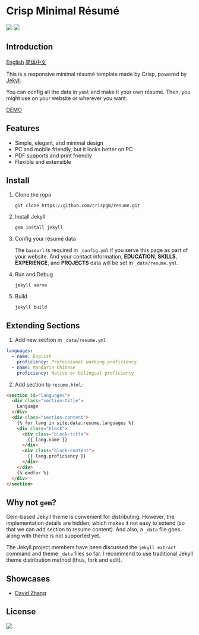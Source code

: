 # Crisp Minimal Résumé

![](https://img.shields.io/badge/license-MIT-blue.svg)
![](https://img.shields.io/badge/powered%20by-jekyll-red.svg)

## Introduction

[English](/README.md) [简体中文](/README_zh-CN.md)

This is a responsive minimal résumé template made by Crisp, powered by [Jekyll](http://jekyllrb.com/).

You can config all the data in `yaml` and make it your own résumé. Then, you might use on your website or wherever you want.

[DEMO](https://crispgm.github.io/resume/resume.html)

## Features

* Simple, elegant, and minimal design
* PC and mobile friendly, but it looks better on PC
* PDF supports and print friendly
* Flexible and extensible

## Install

1. Clone the repo

    ```
    git clone https://github.com/crispgm/resume.git
    ```

2. Install Jekyll

    ```
    gem install jekyll
    ```

3. Config your résumé data

    The `baseurl` is required in `_config.yml` if you serve this page as part of your website. And your contact information, __EDUCATION__, __SKILLS__, __EXPERIENCE__, and __PROJECTS__ data will be set in `_data/resume.yml`.

4. Run and Debug

    ```
    jekyll serve
    ```

5. Build

    ```
    jekyll build
    ```

## Extending Sections

1. Add new section in `_data/resume.yml`

  ```yaml
  languages:
    - name: English
      proficiency: Professional working proficiency
    - name: Mandarin Chinese
      proficiency: Native or bilingual proficiency
  ```

2. Add section to `resume.html`:

  ```html
  <section id="languages">
    <div class="section-title">
      Language
    </div>
    <div class="section-content">
      {% for lang in site.data.resume.languages %}
      <div class="block">
        <div class="block-title">
          {{ lang.name }}
        </div>
        <div class="block-content">
          {{ lang.proficiency }}
        </div>
      </div>
      {% endfor %}
    </div>
  </section>
  ```

## Why not `gem`?

Gem-based Jekyll theme is convenient for distributing. However, the implementation details are hidden, which makes it not easy to extend (so that we can add section to resume content). And also, a `_data` file goes along with theme is not supported yet.

The Jekyll project members have been discussed the `jekyll extract` command and theme `_data` files so far. I recommend to use traditional Jekyll theme distribution method (thus, fork and edit).

## Showcases

* [David Zhang](https://crispgm.com/resume/)

## License

[![](https://img.shields.io/github/license/crispgm/resume.svg)](/LICENSE)
